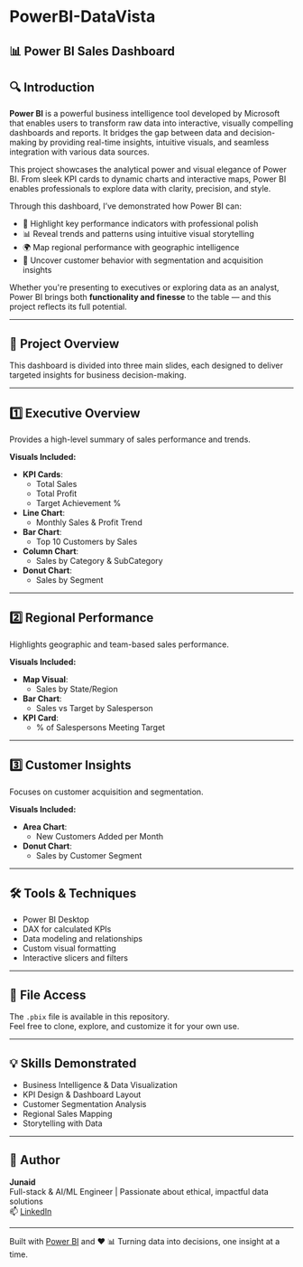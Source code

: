 # PowerBI-DataVista

## 📊 Power BI Sales Dashboard

## 🔍 Introduction

**Power BI** is a powerful business intelligence tool developed by Microsoft that enables users to transform raw data into interactive, visually compelling dashboards and reports. It bridges the gap between data and decision-making by providing real-time insights, intuitive visuals, and seamless integration with various data sources.

This project showcases the analytical power and visual elegance of Power BI. From sleek KPI cards to dynamic charts and interactive maps, Power BI enables professionals to explore data with clarity, precision, and style.

Through this dashboard, I’ve demonstrated how Power BI can:
- 📌 Highlight key performance indicators with professional polish  
- 📊 Reveal trends and patterns using intuitive visual storytelling  
- 🌍 Map regional performance with geographic intelligence  
- 👥 Uncover customer behavior with segmentation and acquisition insights  

Whether you're presenting to executives or exploring data as an analyst, Power BI brings both **functionality and finesse** to the table — and this project reflects its full potential.

---

## 🚀 Project Overview

This dashboard is divided into three main slides, each designed to deliver targeted insights for business decision-making.

---

## 1️⃣ Executive Overview

Provides a high-level summary of sales performance and trends.

**Visuals Included:**
- **KPI Cards**:  
  - Total Sales  
  - Total Profit  
  - Target Achievement %
- **Line Chart**:  
  - Monthly Sales & Profit Trend
- **Bar Chart**:  
  - Top 10 Customers by Sales
- **Column Chart**:  
  - Sales by Category & SubCategory
- **Donut Chart**:  
  - Sales by Segment

---

## 2️⃣ Regional Performance

Highlights geographic and team-based sales performance.

**Visuals Included:**
- **Map Visual**:  
  - Sales by State/Region
- **Bar Chart**:  
  - Sales vs Target by Salesperson
- **KPI Card**:  
  - % of Salespersons Meeting Target

---

## 3️⃣ Customer Insights

Focuses on customer acquisition and segmentation.

**Visuals Included:**
- **Area Chart**:  
  - New Customers Added per Month
- **Donut Chart**:  
  - Sales by Customer Segment

---

## 🛠️ Tools & Techniques

- Power BI Desktop  
- DAX for calculated KPIs  
- Data modeling and relationships  
- Custom visual formatting  
- Interactive slicers and filters

---

## 📁 File Access

The `.pbix` file is available in this repository.  
Feel free to clone, explore, and customize it for your own use.

---

## 💡 Skills Demonstrated

- Business Intelligence & Data Visualization  
- KPI Design & Dashboard Layout  
- Customer Segmentation Analysis  
- Regional Sales Mapping  
- Storytelling with Data

---

## 🙌 Author

**Junaid**  
Full-stack & AI/ML Engineer | Passionate about ethical, impactful data solutions  
📫 [LinkedIn](https://www.linkedin.com/in/junaid-shariff10/)  


---

Built with [Power BI](https://powerbi.microsoft.com) and ❤
📊 Turning data into decisions, one insight at a time.

